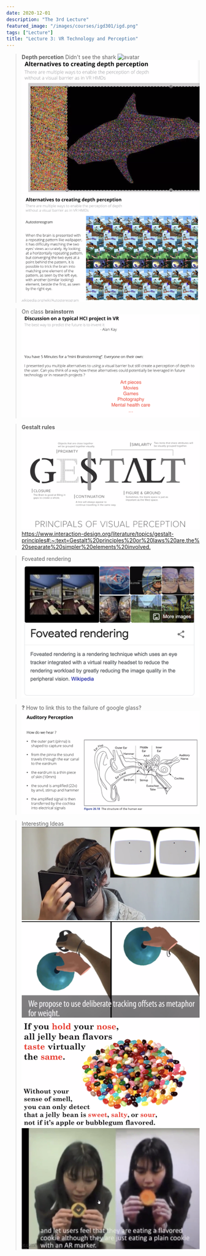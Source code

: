 ```yaml
---
date: 2020-12-01
description: "The 3rd Lecture"
featured_image: "/images/courses/igd301/igd.png"
tags: ["Lecture"]
title: "Lecture 3: VR Technology and Perception"
---
```

>**Depth percetion**
Didn't see the shark
![avatar](/images/courses/igd301/L3/shark0.png)  
![avatar](/images/courses/igd301/L3/shark.png)   
![avatar](/images/courses/igd301/L3/tiger.png)  

>On class **brainstorm**
![avatar](/images/courses/igd301/L3/bs.png)  

>**Gestalt rules**
![avatar](/images/courses/igd301/L3/gestalt.png)  
<https://www.interaction-design.org/literature/topics/gestalt-principles#:~:text=Gestalt%20principles%20or%20laws%20are,the%20separate%20simpler%20elements%20involved.>

>Foveated rendering
![avatar](/images/courses/igd301/L3/fr.png)  

>**?** How to link this to the failure of google glass?
![avatar](/images/courses/igd301/L3/ggf.png)  

>Interesting Ideas
![avatar](/images/courses/igd301/L3/touch.png)  
![avatar](/images/courses/igd301/L3/gravity.png)  
![avatar](/images/courses/igd301/L3/flavor.png)  
![avatar](/images/courses/igd301/L3/cookies.png)  

